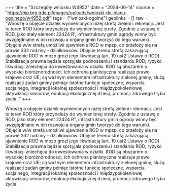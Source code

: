 +++
title = "Szczegóły wniosku W4952"
date = "2024-06-14"
source = "https://bip.brg.gda.pl/images/uploads/wnioski-do-planu-ogolnego/w4952.pdf"
tags = ["wnioski-ogolne"]
geolinks = []
raw = "Wnoszę o objęcie działek wymienionych niżej strefą zieleni i rekreacji. Jest to teren ROD który przynależy do wymienionej strefy. Zgodnie z ustawą o ROD, jako stały element 22424 R', infrastruktury gmin ogrody winny być uwzględniane w ich rozwoju a organy gmin tworzyć do tego warunki. Objęcie w/w strefą umożliwi ujawnienie ROD w mpzp, co przełoży się na prawie 332 rodziny - działkowców. Objęcie terenu strefą zakazującą ujawnienie ROD w mpzp grozi jego likwidacją (art. 19 ust2 Ustawy o ROD). Stabilizacja prawna będzie sprzyjała podnoszeniu i standardu ROD, ryzyko likwidacji zniechęca do inwestowania w działki. ROD są obszarem o wysokiej bioróżnorodności, ich ochrona planistyczna realizuje prawo krajowe oraz UE; są ważnym elementem infrastruktury zielonej gminy, służą realizacji zadań gminy pełniąc istotne funkcje społeczne, wsparcia socjalnego, integracji lokalnej społeczności i międzypokoleniowej aktywizacji seniorów, edukacji ekologicznej dzieci, promocji zdrowego trybu życia. "
+++

Wnoszę o objęcie działek wymienionych niżej strefą zieleni i rekreacji. Jest to teren
ROD który przynależy do wymienionej strefy. Zgodnie z ustawą o ROD, jako stały element
22424
R",
infrastruktury gmin ogrody winny być uwzględniane w ich rozwoju a organy gmin tworzyć do
tego warunki. Objęcie w/w strefą umożliwi ujawnienie ROD w mpzp, co przełoży się na prawie
332 rodziny - działkowców. Objęcie terenu strefą zakazującą ujawnienie ROD w mpzp grozi jego
likwidacją (art. 19 ust2 Ustawy o ROD). Stabilizacja prawna będzie sprzyjała podnoszeniu
i standardu ROD, ryzyko likwidacji zniechęca do inwestowania w działki. ROD są obszarem o
wysokiej bioróżnorodności, ich ochrona planistyczna realizuje prawo krajowe oraz UE; są
ważnym elementem infrastruktury zielonej gminy, służą realizacji zadań gminy pełniąc istotne
funkcje społeczne, wsparcia socjalnego, integracji lokalnej społeczności i międzypokoleniowej
aktywizacji seniorów, edukacji ekologicznej dzieci, promocji zdrowego trybu życia.



